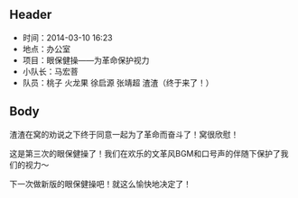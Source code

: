 ## Header

* 时间：2014-03-10 16:23
* 地点：办公室
* 项目：眼保健操——为革命保护视力
* 小队长：马宏菩
* 队员：桃子 火龙果 徐启源 张靖超 渣渣（终于来了！）

## Body

渣渣在窝的劝说之下终于同意一起为了革命而奋斗了！窝很欣慰！

这是第三次的眼保健操了！我们在欢乐的文革风BGM和口号声的伴随下保护了我们的视力～

下一次做新版的眼保健操吧！就这么愉快地决定了！